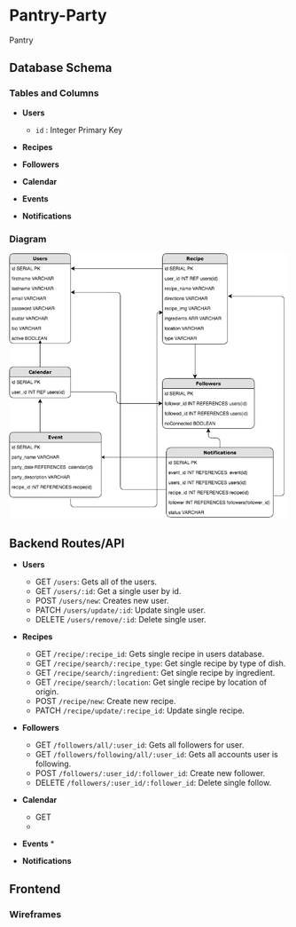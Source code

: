 # Pantry-Party
Pantry

## Database Schema
### Tables and Columns 
* __Users__
  * `id` : Integer Primary Key
* __Recipes__

* __Followers__
* __Calendar__
* __Events__
* __Notifications__

### Diagram 
![database](./capstone_g7.png)

## Backend Routes/API
* __Users__
  * GET `/users`: Gets all of the users.
  * GET `/users/:id`: Get a single user by id.
  * POST `/users/new`: Creates new user.
  * PATCH `/users/update/:id`: Update single user.
  * DELETE `/users/remove/:id`: Delete single user.

* __Recipes__
  * GET `/recipe/:recipe_id`: Gets single recipe in users database. 
  * GET `/recipe/search/:recipe_type`: Get single recipe by type of dish.
  * GET `/recipe/search/:ingredient`: Get single recipe by ingredient.
  * GET `/recipe/search/:location`: Get single recipe by location of origin.
  * POST `/recipe/new`: Create new recipe.
  * PATCH `/recipe/update/:recipe_id`: Update single recipe.
 
* __Followers__
  * GET `/followers/all/:user_id`: Gets all followers for user.
  * GET `/followers/following/all/:user_id`: Gets all accounts user is following.
  * POST `/followers/:user_id/:follower_id`: Create new follower.
  * DELETE `/followers/:user_id/:follower_id`: Delete single follow.
  
* __Calendar__
  * GET
  * 
* __Events__
  *
* __Notifications__

## Frontend
### Wireframes
